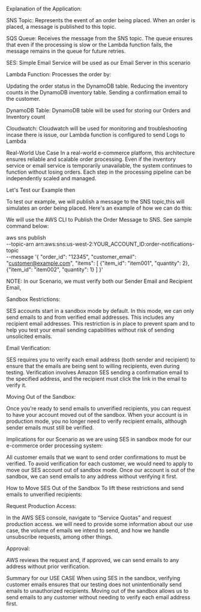 Explanation of the Application:

SNS Topic: Represents the event of an order being placed. When an order is placed, a message is published to this topic.

SQS Queue: Receives the message from the SNS topic. The queue ensures that even if the processing is slow or the Lambda function fails, the message remains in the queue for future retries.

SES: Simple Email Service will be used as our Email Server in this scenario

Lambda Function: Processes the order by:

Updating the order status in the DynamoDB table.
Reducing the inventory counts in the DynamoDB inventory table.
Sending a confirmation email to the customer.

DynamoDB Table: DynamoDB table will be used for storing our Orders and Inventory count

Cloudwatch: Cloudwatch will be used for monitoring and troubleshooting incase there is issue, our Lambda function is configured to send Logs to Lambda

Real-World Use Case
In a real-world e-commerce platform, this architecture ensures reliable and scalable order processing. Even if the inventory service or email service is temporarily unavailable, the system continues to function without losing orders. Each step in the processing pipeline can be independently scaled and managed.


Let's Test our Example then

To test our example, we will publish a message to the SNS topic,this will simulates an order being placed. Here's an example of how we can do this:

We will use the AWS CLI to Publish the Order Message to SNS. See sample command below:

aws sns publish \
    --topic-arn arn:aws:sns:us-west-2:YOUR_ACCOUNT_ID:order-notifications-topic \
    --message '{
        "order_id": "12345",
        "customer_email": "customer@example.com",
        "items": [
            {"item_id": "item001", "quantity": 2},
            {"item_id": "item002", "quantity": 1}
        ]
    }'



NOTE: In our Scenario, we must verify both our Sender Email and Recipient Email,


Sandbox Restrictions:

SES accounts start in a sandbox mode by default. In this mode, we can only send emails to and from verified email addresses. This includes any recipient email addresses.
This restriction is in place to prevent spam and to help you test your email sending capabilities without risk of sending unsolicited emails.


Email Verification:

SES requires you to verify each email address (both sender and recipient) to ensure that the emails are being sent to willing recipients, even during testing.
Verification involves Amazon SES sending a confirmation email to the specified address, and the recipient must click the link in the email to verify it.


Moving Out of the Sandbox:

Once you’re ready to send emails to unverified recipients, you can request to have your account moved out of the sandbox. When your account is in production mode, you no longer need to verify recipient emails, although sender emails must still be verified.

Implications for our Scenario
as we are using SES in sandbox mode for our e-commerce order processing system:

All customer emails that we want to send order confirmations to must be verified.
To avoid verification for each customer, we would need to apply to move our SES account out of sandbox mode. Once our account is out of the sandbox, we can send emails to any address without verifying it first.


How to Move SES Out of the Sandbox
To lift these restrictions and send emails to unverified recipients:

Request Production Access:

In the AWS SES console, navigate to “Service Quotas” and request production access.
we will need to provide some information about our use case, the volume of emails we intend to send, and how we handle unsubscribe requests, among other things.


Approval:

AWS reviews the request and, if approved, we can send emails to any address without prior verification.

Summary for our USE CASE
When using SES in the sandbox, verifying customer emails ensures that our testing does not unintentionally send emails to unauthorized recipients. Moving out of the sandbox allows us to send emails to any customer without needing to verify each email address first.
